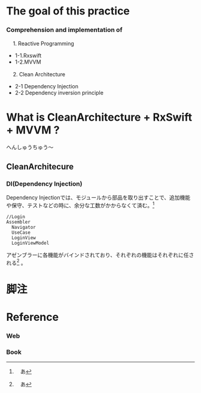 
#  The goal of this practice
### Comprehension and implementation of

　   1. Reactive Programming
    
 - 1-1.Rxswift
 - 1-2.MVVM
   
　   2. Clean Architecture
    
 - 2-1 Dependency Injection  
 - 2-2 Dependency inversion principle


  
# What is CleanArchitecture + RxSwift + MVVM ?

へんしゅうちゅう〜

## CleanArchitecure

### DI(Dependency Injection) 
Dependency Injectionでは、モジュールから部品を取り出すことで、追加機能や保守、テストなどの時に、余分な工数がかからなくて済む。[^3]
```
//Login
Assembler
  Navigator
  UseCase
  LoginView
  LoginViewModel
```
アゼンブラーに各機能がバインドされており、それぞれの機能はそれぞれに任される[^3] 。


# 脚注

[^3]:　あ

# Reference
### Web
[^1]:  [Example of Clean Architecture of iOS app using RxSwift](https://github.com/sergdort/CleanArchitectureRxSwift)

[^2]:  [Folked from this project](https://github.com/tuan188/MGCleanArchitecture)

[^3]:[Easy to generate the structure of Dependency Injection](https://github.com/tuan188/MGiGen)

[^4]:  [What is Dependency Injection?](https://medium.com/makingtuenti/dependency-injection-in-swift-part-1-236fddad144a)

[^5]:  [Example1 code ofCA](https://github.com/peaks-cc/iOS_architecture_samplecode)

[^6]:  [Example2 code ofCA](https://github.com/koutalou/iOS-CleanArchitecture)

### Book
[^7]:  「RxSwift 研究読本1 入門編」「RxSwift 研究読本2 エラーハンドリング編」「研究読本3 ViewModel 設計パターン編」　

[^8]:  「iOSアプリ設計パターン入門」

[^9]:  「Clean Architecture(達人に学ぶソフトウェアの構造と設計)」

[^10]:  "Swift3 Functional Programing"

[^11]:  "Test-Driven iOS Development with Swift 3"

[^12]:  "RxSwift Reactive Programming with Swift"

